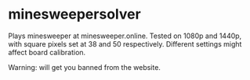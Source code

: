 # minesweepersolver

Plays minesweeper at minesweeper.online. Tested on 1080p and 1440p, with square pixels set at 38 and 50 respectively. Different settings might affect board calibration.

Warning: will get you banned from the website.
